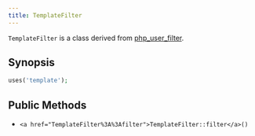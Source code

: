 ```yaml
---
title: TemplateFilter
---
```


`TemplateFilter` is a class derived from <a href="php_user_filter">php_user_filter</a>.

## Synopsis

```php
uses('template');
```

## Public Methods

* `<a href="TemplateFilter%3A%3Afilter">TemplateFilter::filter</a>()`

